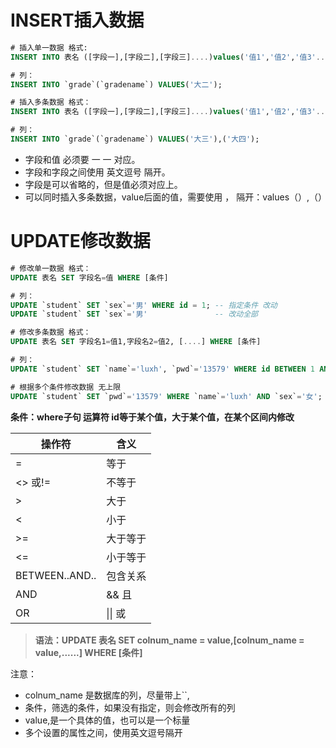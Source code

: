 # INSERT插入数据

```sql
# 插入单一数据 格式:
INSERT INTO 表名 ([字段一],[字段二],[字段三]....)values('值1','值2','值3'...);

# 列：
INSERT INTO `grade`(`gradename`) VALUES('大二');

# 插入多条数据 格式：
INSERT INTO 表名 ([字段一],[字段二],[字段三]....)values('值1','值2','值3'...),('值1','值2','值3'...),('值1','值2','值3'...);

# 列：
INSERT INTO `grade`(`gradename`) VALUES('大三'),('大四');

```

- 字段和值 必须要 一 一 对应。
- 字段和字段之间使用 英文逗号 隔开。
- 字段是可以省略的，但是值必须对应上。
- 可以同时插入多条数据，value后面的值，需要使用 ， 隔开：values（）,（）



# UPDATE修改数据

```sql
# 修改单一数据 格式：
UPDATE 表名 SET 字段名=值 WHERE [条件]

# 列：
UPDATE `student` SET `sex`='男' WHERE id = 1; -- 指定条件 改动
UPDATE `student` SET `sex`='男'			     -- 改动全部

# 修改多条数据 格式：
UPDATE 表名 SET 字段名1=值1,字段名2=值2, [....] WHERE [条件]

# 列：
UPDATE `student` SET `name`='luxh', `pwd`='13579' WHERE id BETWEEN 1 AND 3;

# 根据多个条件修改数据 无上限
UPDATE `student` SET `pwd`='13579' WHERE `name`='luxh' AND `sex`='女';
```

**条件：where子句 运算符 id等于某个值，大于某个值，在某个区间内修改**

| 操作符         | 含义     |
| -------------- | -------- |
| =              | 等于     |
| <> 或!=        | 不等于   |
| >              | 大于     |
| <              | 小于     |
| >=             | 大于等于 |
| <=             | 小于等于 |
| BETWEEN..AND.. | 包含关系 |
| AND            | && 且    |
| OR             | \|\| 或  |

> **语法：UPDATE 表名 SET colnum_name = value,[colnum_name = value,......] WHERE [条件]**

注意：

- colnum_name 是数据库的列，尽量带上``,
- 条件，筛选的条件，如果没有指定，则会修改所有的列
- value,是一个具体的值，也可以是一个标量
- 多个设置的属性之间，使用英文逗号隔开

